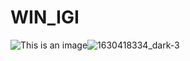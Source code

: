 # WIN_IGI
![This is an image](https://myoctocat.com/assets/images/base-octocat.svg)![1630418334_dark-3](https://user-images.githubusercontent.com/92270761/137609007-858f9afe-ab7f-4897-a826-fa9ed9146d67.jpg)
